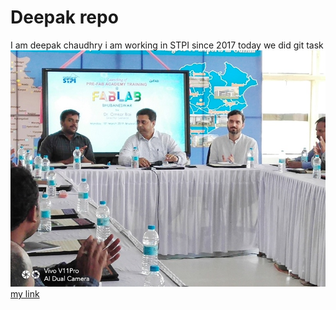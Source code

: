 # Deepak repo
I am deepak chaudhry
i am working in STPI since 2017
today we did git  task
![deepak_repo](img/inaug.jpg)
[my link](file:3dprinter.md)
